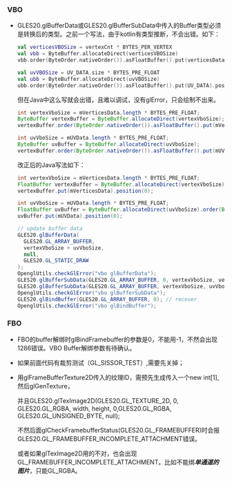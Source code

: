 ### VBO

* GLES20.glBufferData或GLES20.glBufferSubData中传入的Buffer类型必须是转换后的类型。之前一个写法，由于kotlin有类型推断，不会出错。如下：

  ```kotlin
  val verticesVBOSize = vertexCnt * BYTES_PER_VERTEX
  val vbb = ByteBuffer.allocateDirect(verticesVBOSize)
  vbb.order(ByteOrder.nativeOrder()).asFloatBuffer().put(verticesData).position(0)
  
  val uvVBOSize = UV_DATA.size * BYTES_PRE_FLOAT
  val ubb = ByteBuffer.allocateDirect(uvVBOSize)
  ubb.order(ByteOrder.nativeOrder()).asFloatBuffer().put(UV_DATA).position(0)
  ```

  但在Java中这么写就会出错，且难以调试，没有glError，只会绘制不出来。

  ```Java
  int vertexVboSize = mVerticesData.length * BYTES_PRE_FLOAT;
  ByteBuffer vertexBuffer = ByteBuffer.allocateDirect(vertexVboSize);
  vertexBuffer.order(ByteOrder.nativeOrder()).asFloatBuffer().put(mVerticesData).position(0);
  
  int uvVboSize = mUVData.length * BYTES_PRE_FLOAT;
  ByteBuffer uvBuffer = ByteBuffer.allocateDirect(uvVboSize);
  vertexBuffer.order(ByteOrder.nativeOrder()).asFloatBuffer().put(mUVData).position(0);
  ```

  改正后的Java写法如下：

  ```java
  int vertexVboSize = mVerticesData.length * BYTES_PRE_FLOAT;
  FloatBuffer vertexBuffer = ByteBuffer.allocateDirect(vertexVboSize).order(ByteOrder.nativeOrder()).asFloatBuffer();
  vertexBuffer.put(mVerticesData).position(0);
  
  int uvVboSize = mUVData.length * BYTES_PRE_FLOAT;
  FloatBuffer uvBuffer = ByteBuffer.allocateDirect(uvVboSize).order(ByteOrder.nativeOrder()).asFloatBuffer();
  uvBuffer.put(mUVData).position(0);
  
  // update buffer data
  GLES20.glBufferData(
    GLES20.GL_ARRAY_BUFFER,
    vertexVboSize + uvVboSize,
    null,
    GLES20.GL_STATIC_DRAW
  );
  OpenglUtils.checkGlError("vbo glBufferData");
  GLES20.glBufferSubData(GLES20.GL_ARRAY_BUFFER, 0, vertexVboSize, vertexBuffer);
  GLES20.glBufferSubData(GLES20.GL_ARRAY_BUFFER, vertexVboSize, uvVboSize, uvBuffer);
  OpenglUtils.checkGlError("vbo glBufferSubData");
  GLES20.glBindBuffer(GLES20.GL_ARRAY_BUFFER, 0); // recover
  OpenglUtils.checkGlError("vbo glBindBuffer");
  ```

  



### FBO

* FBO的buffer解绑时glBindFramebuffer的参数是0，不能用-1，不然会出现1286错误。VBO Buffer解绑参数有待确认。

* 如果前面代码有裁剪测试（GL_SISSOR_TEST）,需要先关掉；

* 用glFrameBufferTexture2D传入的纹理ID，需预先生成传入一个new int[1],然后glGenTexture，

  并且GLES20.glTexImage2D(GLES20.GL_TEXTURE_2D, 0, GLES20.GL_RGBA, width, height, 0,GLES20.GL_RGBA, GLES20.GL_UNSIGNED_BYTE, null);

  不然后面glCheckFramebufferStatus(GLES20.GL_FRAMEBUFFER)时会报GLES20.GL_FRAMEBUFFER_INCOMPLETE_ATTACHMENT错误。

  或者如果glTexImage2D用的不对，也会出现GL_FRAMEBUFFER_INCOMPLETE_ATTACHMENT。比如不能绑***单通道的图片***，只能GL_RGBA。

